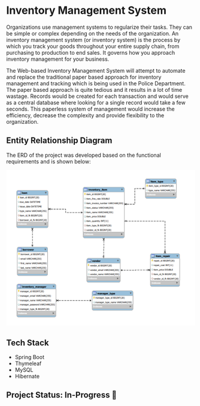 # Inventory Management System 

Organizations use management systems to regularize their tasks. They can be simple or complex depending on the needs of the organization. An inventory management system (or inventory
system) is the process by which you track your goods throughout your entire supply chain, from purchasing to production to end sales. It governs how you approach inventory management for
your business.

The Web-based Inventory Management System will attempt to automate and replace the traditional paper based approach for inventory management and tracking which is being used in
the Police Department. The paper based approach is quite tedious and it results in a lot of time wastage. Records would be created for each transaction and would serve as a central database where looking for a single record would take a few seconds. This paperless system of management would increase the efficiency, decrease the complexity and provide flexibility to the organization.

## Entity Relationship Diagram
The ERD of the project was developed based on the functional requirements and is shown below:

<p align="center">
<img src="/Resources/IMS-ERD.PNG">
</p>

## Tech Stack
* Spring Boot
* Thymeleaf
* MySQL
* Hibernate

## Project Status: In-Progress 🚧